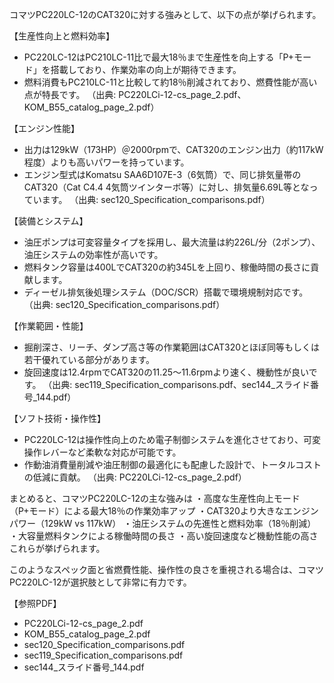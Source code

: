 コマツPC220LC-12のCAT320に対する強みとして、以下の点が挙げられます。

【生産性向上と燃料効率】
- PC220LC-12はPC210LC-11比で最大18％まで生産性を向上する「P+モード」を搭載しており、作業効率の向上が期待できます。
- 燃料消費もPC210LC-11と比較して約18％削減されており、燃費性能が高い点が特長です。
（出典: PC220LCi-12-cs_page_2.pdf、KOM_B55_catalog_page_2.pdf）

【エンジン性能】
- 出力は129kW（173HP）＠2000rpmで、CAT320のエンジン出力（約117kW程度）よりも高いパワーを持っています。
- エンジン型式はKomatsu SAA6D107E-3（6気筒）で、同じ排気量帯のCAT320（Cat C4.4 4気筒ツインターボ等）に対し、排気量6.69L等となっています。
（出典: sec120_Specification_comparisons.pdf）

【装備とシステム】
- 油圧ポンプは可変容量タイプを採用し、最大流量は約226L/分（2ポンプ）、油圧システムの効率性が高いです。
- 燃料タンク容量は400LでCAT320の約345Lを上回り、稼働時間の長さに貢献します。
- ディーゼル排気後処理システム（DOC/SCR）搭載で環境規制対応です。
（出典: sec120_Specification_comparisons.pdf）

【作業範囲・性能】
- 掘削深さ、リーチ、ダンプ高さ等の作業範囲はCAT320とほぼ同等もしくは若干優れている部分があります。
- 旋回速度は12.4rpmでCAT320の11.25～11.6rpmより速く、機動性が良いです。
（出典: sec119_Specification_comparisons.pdf、sec144_スライド番号_144.pdf）

【ソフト技術・操作性】
- PC220LC-12は操作性向上のため電子制御システムを進化させており、可変操作レバーなど柔軟な対応が可能です。
- 作動油消費量削減や油圧制御の最適化にも配慮した設計で、トータルコストの低減に貢献。
（出典: PC220LCi-12-cs_page_2.pdf）

まとめると、コマツPC220LC-12の主な強みは
・高度な生産性向上モード（P+モード）による最大18％の作業効率アップ
・CAT320より大きなエンジンパワー（129kW vs 117kW）
・油圧システムの先進性と燃料効率（18％削減）
・大容量燃料タンクによる稼働時間の長さ
・高い旋回速度など機動性能の高さ
これらが挙げられます。

このようなスペック面と省燃費性能、操作性の良さを重視される場合は、コマツPC220LC-12が選択肢として非常に有力です。

【参照PDF】
- PC220LCi-12-cs_page_2.pdf
- KOM_B55_catalog_page_2.pdf
- sec120_Specification_comparisons.pdf
- sec119_Specification_comparisons.pdf
- sec144_スライド番号_144.pdf